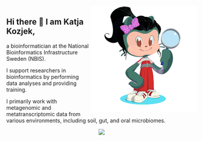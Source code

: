 <img align="right" src="octocat-1756813557337.png" width="280">


## Hi there 👋 I am Katja Kozjek, 

a bioinformatician at the National Bioinformatics Infrastructure Sweden (NBIS).

I support researchers in bioinformatics by performing data analyses and providing training.

I primarily work with metagenomic and metatranscriptomic data from various environments, including soil, gut, and oral microbiomes.



<p align="center">
  <a href="https://skillicons.dev">
    <img src="https://skillicons.dev/icons?i=git,github,docker,r,vscode&theme=dark" />
  </a>
</p>

